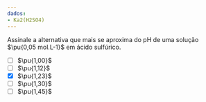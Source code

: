 ```yaml
---
dados:
- Ka2(H2SO4)
---
```


Assinale a alternativa que mais se aproxima do $\mathrm{pH}$ de uma solução $\pu{0,05 mol.L-1}$ em ácido sulfúrico.

- [ ] $\pu{1,00}$
- [ ] $\pu{1,12}$
- [x] $\pu{1,23}$
- [ ] $\pu{1,30}$
- [ ] $\pu{1,45}$
